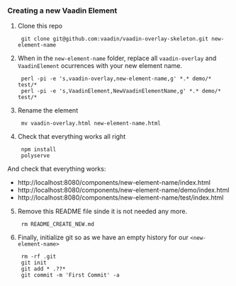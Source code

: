 ### Creating a new Vaadin Element

1. Clone this repo

        git clone git@github.com:vaadin/vaadin-overlay-skeleton.git new-element-name

2. When in the `new-element-name` folder, replace all `vaadin-overlay` and `VaadinElement` ocurrences with your new element name.

        perl -pi -e 's,vaadin-overlay,new-element-name,g' *.* demo/* test/*
        perl -pi -e 's,VaadinElement,NewVaadinElementName,g' *.* demo/* test/*

3. Rename the element

        mv vaadin-overlay.html new-element-name.html

4. Check that everything works all right

        npm install
        polyserve

  And check that everything works:
  
  - http://localhost:8080/components/new-element-name/index.html
  - http://localhost:8080/components/new-element-name/demo/index.html
  - http://localhost:8080/components/new-element-name/test/index.html

5. Remove this README file sinde it is not needed any more.

        rm README_CREATE_NEW.md

5. Finally, initialize git so as we have an empty history for our `<new-element-name>`

        rm -rf .git
        git init
        git add * .??*
        git commit -m 'First Commit' -a

